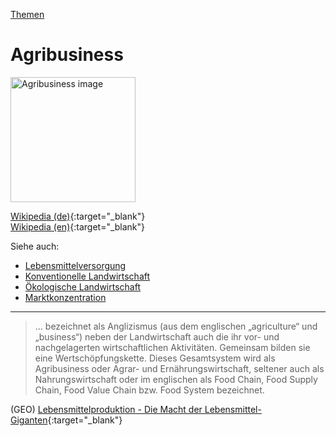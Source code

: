 [Themen](../themen.html)   

# Agribusiness

<img src="https://upload.wikimedia.org/wikipedia/commons/c/c3/Agribusiness_vs_agroecology.jpg" height="200" alt="Agribusiness image">

[Wikipedia (de)](https://de.wikipedia.org/wiki/Agribusiness){:target="_blank"}   
[Wikipedia (en)](https://en.wikipedia.org/wiki/Agribusiness){:target="_blank"}   

Siehe auch:
* [Lebensmittelversorgung](../thema/lebensmittelversorgung.html)
* [Konventionelle Landwirtschaft](../thema/konventionelle_landwirtschaft.html)
* [Ökologische Landwirtschaft](../thema/oeko_landwirtschaft.html)
* [Marktkonzentration](../thema/marktkonzentration.html)

---

> ... bezeichnet als Anglizismus (aus dem englischen „agriculture“ und „business“) neben der Landwirtschaft auch die ihr vor- und nachgelagerten wirtschaftlichen Aktivitäten. Gemeinsam bilden sie eine Wertschöpfungskette. Dieses Gesamtsystem wird als Agribusiness oder Agrar- und Ernährungswirtschaft, seltener auch als Nahrungswirtschaft oder im englischen als Food Chain, Food Supply Chain, Food Value Chain bzw. Food System bezeichnet.

(GEO) [Lebensmittelproduktion - Die Macht der Lebensmittel-Giganten](https://www.geo.de/natur/oekologie/3329-rtkl-lebensmittelproduktion-die-macht-der-lebensmittel-giganten){:target="_blank"}   
